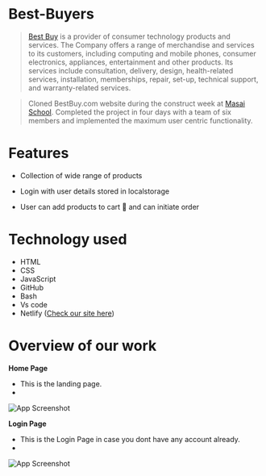 # Best-Buyers

> [Best Buy](https://www.bestbuy.com/) is a provider of consumer technology products and services. The Company offers a range of merchandise and services to its customers, including computing and mobile phones, consumer electronics, appliances, entertainment and other products. Its services include consultation, delivery, design, health-related services, installation, memberships, repair, set-up, technical support, and warranty-related services.

> Cloned BestBuy.com website during the construct week at [Masai School](masaischool.com). Completed the project in four days with a team of six members and implemented the maximum user centric functionality.

# Features

- Collection of wide range of products 

- Login with user details stored in localstorage

- User can add products to cart 🛒 and can initiate order

# Technology used 

- HTML
- CSS
- JavaScript
- GitHub
- Bash
- Vs code
- Netlify ([Check our site here](http://bestbuy-in.netlify.com/))

# Overview of our work

**Home Page**
- This is the landing page.
- 
![App Screenshot](https://i.postimg.cc/sDVt3QVV/BB1.png)


**Login Page**
- This is the Login Page in case you dont have any account already. 
- 
![App Screenshot](https://i.postimg.cc/T1Hq84d5/BB2.png) 

